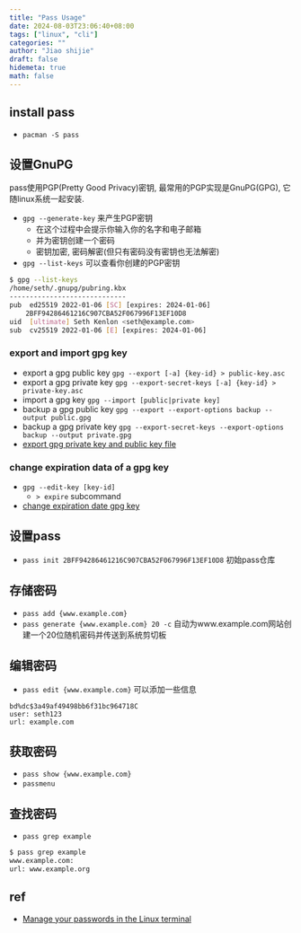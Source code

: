 ```yaml
---
title: "Pass Usage"
date: 2024-08-03T23:06:40+08:00
tags: ["linux", "cli"]
categories: ""
author: "Jiao shijie"
draft: false
hidemeta: true
math: false
---
```


## install pass

- `pacman -S pass`

## 设置GnuPG

pass使用PGP(Pretty Good Privacy)密钥, 最常用的PGP实现是GnuPG(GPG), 它随linux系统一起安装.

- `gpg --generate-key` 来产生PGP密钥
  * 在这个过程中会提示你输入你的名字和电子邮箱
  * 并为密钥创建一个密码
  * 密钥加密, 密码解密(但只有密码没有密钥也无法解密)
- `gpg --list-keys` 可以查看你创建的PGP密钥

```bash
$ gpg --list-keys
/home/seth/.gnupg/pubring.kbx
-----------------------------
pub  ed25519 2022-01-06 [SC] [expires: 2024-01-06]
    2BFF94286461216C907CBA52F067996F13EF10D8
uid  [ultimate] Seth Kenlon <seth@example.com>
sub  cv25519 2022-01-06 [E] [expires: 2024-01-06]
```

### export and import gpg key

- export a gpg public key `gpg --export [-a] {key-id} > public-key.asc`
- export a gpg private key `gpg --export-secret-keys [-a] {key-id} > private-key.asc`
- import a gpg key `gpg --import [public|private key]`
- backup a gpg public key `gpg --export --export-options backup --output public.gpg`
- backup a gpg private key `gpg --export-secret-keys --export-options backup --output private.gpg`
- [export gpg private key and public key file](https://itslinuxfoss.com/export-gpg-private-key-and-public-key-file/)

### change expiration data of a gpg key

- `gpg --edit-key [key-id]`
  + `> expire` subcommand
- [change expiration date gpg key](https://www.g-loaded.eu/2010/11/01/change-expiration-date-gpg-key/)

## 设置pass

- `pass init 2BFF94286461216C907CBA52F067996F13EF10D8` 初始pass仓库

## 存储密码

- `pass add {www.example.com}`
- `pass generate {www.example.com} 20 -c` 自动为www.example.com网站创建一个20位随机密码并传送到系统剪切板

## 编辑密码

- `pass edit {www.example.com}` 可以添加一些信息

```
bd%dc$3a49af49498bb6f31bc964718C
user: seth123
url: example.com
```

## 获取密码

- `pass show {www.example.com}`
- `passmenu`

## 查找密码

- `pass grep example`

```bash
$ pass grep example
www.example.com:
url: www.example.org
```

## ref

- [Manage your passwords in the Linux terminal](https://opensource.com/article/22/1/manage-passwords-linux-terminal)
